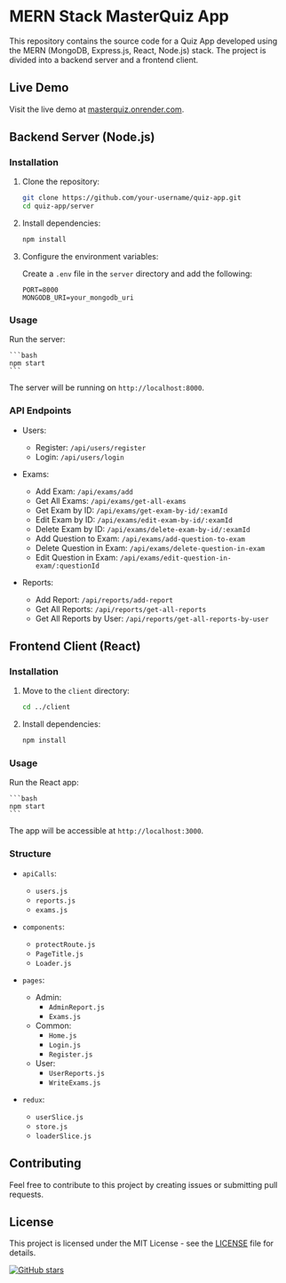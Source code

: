 # MERN Stack MasterQuiz App

This repository contains the source code for a Quiz App developed using the MERN (MongoDB, Express.js, React, Node.js) stack. The project is divided into a backend server and a frontend client.

## Live Demo

Visit the live demo at [masterquiz.onrender.com](https://masterquiz.onrender.com/).

## Backend Server (Node.js)

### Installation

1. Clone the repository:

    ```bash
    git clone https://github.com/your-username/quiz-app.git
    cd quiz-app/server
    ```

2. Install dependencies:

    ```bash
    npm install
    ```

3. Configure the environment variables:

    Create a `.env` file in the `server` directory and add the following:

    ```env
    PORT=8000
    MONGODB_URI=your_mongodb_uri
    ```

### Usage

Run the server:

    ```bash
    npm start
    ```

The server will be running on `http://localhost:8000`.

### API Endpoints

- Users:
    - Register: `/api/users/register`
    - Login: `/api/users/login`

- Exams:
    - Add Exam: `/api/exams/add`
    - Get All Exams: `/api/exams/get-all-exams`
    - Get Exam by ID: `/api/exams/get-exam-by-id/:examId`
    - Edit Exam by ID: `/api/exams/edit-exam-by-id/:examId`
    - Delete Exam by ID: `/api/exams/delete-exam-by-id/:examId`
    - Add Question to Exam: `/api/exams/add-question-to-exam`
    - Delete Question in Exam: `/api/exams/delete-question-in-exam`
    - Edit Question in Exam: `/api/exams/edit-question-in-exam/:questionId`

- Reports:
    - Add Report: `/api/reports/add-report`
    - Get All Reports: `/api/reports/get-all-reports`
    - Get All Reports by User: `/api/reports/get-all-reports-by-user`

## Frontend Client (React)

### Installation

1. Move to the `client` directory:

    ```bash
    cd ../client
    ```

2. Install dependencies:

    ```bash
    npm install
    ```

### Usage

Run the React app:

    ```bash
    npm start
    ```

The app will be accessible at `http://localhost:3000`.

### Structure

- `apiCalls`:
    - `users.js`
    - `reports.js`
    - `exams.js`

- `components`:
    - `protectRoute.js`
    - `PageTitle.js`
    - `Loader.js`

- `pages`:
    - Admin:
        - `AdminReport.js`
        - `Exams.js`
    - Common:
        - `Home.js`
        - `Login.js`
        - `Register.js`
    - User:
        - `UserReports.js`
        - `WriteExams.js`

- `redux`:
    - `userSlice.js`
    - `store.js`
    - `loaderSlice.js`

## Contributing

Feel free to contribute to this project by creating issues or submitting pull requests.

## License

This project is licensed under the MIT License - see the [LICENSE](LICENSE) file for details.

[![GitHub stars](https://img.shields.io/github/stars/your-username/quiz-app.svg?style=flat&logo=github)](https://github.com/MahmoudAliKhider/Online_Quiz-_App)

